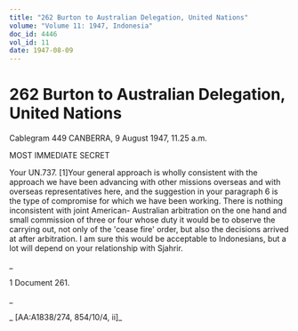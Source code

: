 ```yaml
---
title: "262 Burton to Australian Delegation, United Nations"
volume: "Volume 11: 1947, Indonesia"
doc_id: 4446
vol_id: 11
date: 1947-08-09
---
```


# 262 Burton to Australian Delegation, United Nations

Cablegram 449 CANBERRA, 9 August 1947, 11.25 a.m.

MOST IMMEDIATE SECRET

Your UN.737. [1]Your general approach is wholly consistent with the approach we have been advancing with other missions overseas and with overseas representatives here, and the suggestion in your paragraph 6 is the type of compromise for which we have been working. There is nothing inconsistent with joint American- Australian arbitration on the one hand and small commission of three or four whose duty it would be to observe the carrying out, not only of the 'cease fire' order, but also the decisions arrived at after arbitration. I am sure this would be acceptable to Indonesians, but a lot will depend on your relationship with Sjahrir.

_

1 Document 261.

_

_ [AA:A1838/274, 854/10/4, ii]_
